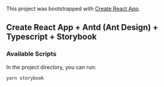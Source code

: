 This project was bootstrapped with [Create React App](https://github.com/facebook/create-react-app).

## Create React App + Antd (Ant Design) + Typescript + Storybook

### Available Scripts

In the project directory, you can run:

```
yarn storybook
```




